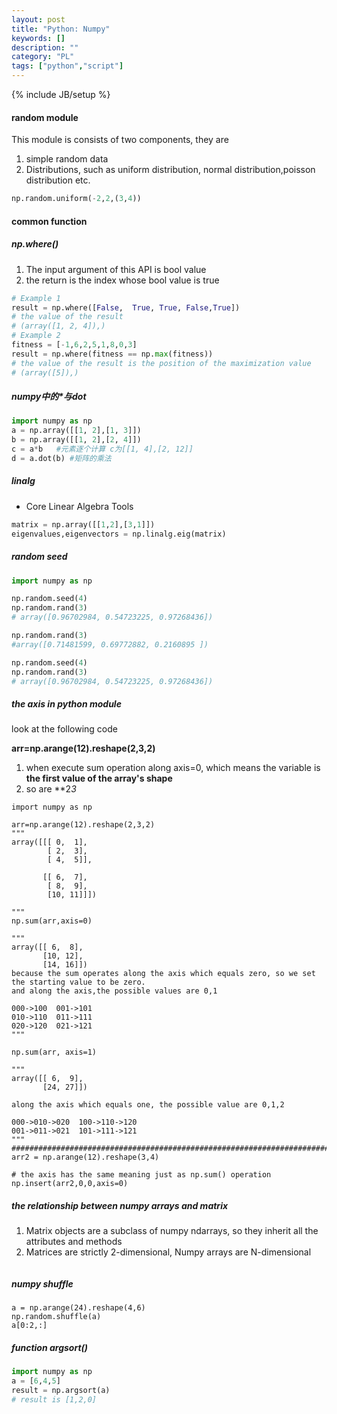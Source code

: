 ```yaml
---
layout: post
title: "Python: Numpy"
keywords: []
description: ""
category: "PL"
tags: ["python","script"]
---
```

{% include JB/setup %}



#### random module
This module is consists of two components, they are <br />
1. simple random data
2. Distributions, such as uniform distribution, normal distribution,poisson distribution etc.

```python
np.random.uniform(-2,2,(3,4))
```


#### common function

##### np.where()
1. The input argument of this API is bool value
2. the return is the index whose bool value is true

```python
# Example 1
result = np.where([False,  True, True, False,True])
# the value of the result
# (array([1, 2, 4]),)
# Example 2
fitness = [-1,6,2,5,1,8,0,3]
result = np.where(fitness == np.max(fitness))
# the value of the result is the position of the maximization value
# (array([5]),)
```


##### numpy中的\*与dot
```python
import numpy as np
a = np.array([[1, 2],[1, 3]])
b = np.array([[1, 2],[2, 4]])
c = a*b   #元素逐个计算 c为[[1, 4],[2, 12]]
d = a.dot(b) #矩阵的乘法
```

##### linalg
+ Core Linear Algebra Tools

```python
matrix = np.array([[1,2],[3,1]])
eigenvalues,eigenvectors = np.linalg.eig(matrix)
```

##### random seed


```python
import numpy as np

np.random.seed(4)
np.random.rand(3)
# array([0.96702984, 0.54723225, 0.97268436])

np.random.rand(3)
#array([0.71481599, 0.69772882, 0.2160895 ])

np.random.seed(4)
np.random.rand(3)
# array([0.96702984, 0.54723225, 0.97268436])
```

##### the axis in python module

look at the following code 

**arr=np.arange(12).reshape(2,3,2)**

1. when execute sum operation along axis=0, which means the variable is **the first value of the array's shape**
2. so are **2*3*

```python3
import numpy as np

arr=np.arange(12).reshape(2,3,2)
"""
array([[[ 0,  1],
        [ 2,  3],
        [ 4,  5]],

       [[ 6,  7],
        [ 8,  9],
        [10, 11]]])

"""
np.sum(arr,axis=0)

"""
array([[ 6,  8],
       [10, 12],
       [14, 16]])
because the sum operates along the axis which equals zero, so we set the starting value to be zero.
and along the axis,the possible values are 0,1 

000->100  001->101
010->110  011->111
020->120  021->121
"""

np.sum(arr, axis=1)

"""
array([[ 6,  9],
       [24, 27]])

along the axis which equals one, the possible value are 0,1,2

000->010->020  100->110->120
001->011->021  101->111->121
"""
########################################################################
arr2 = np.arange(12).reshape(3,4)

# the axis has the same meaning just as np.sum() operation
np.insert(arr2,0,0,axis=0)

```

##### the relationship between numpy arrays and matrix

1. Matrix objects are a subclass of numpy ndarrays, so they inherit all the attributes and methods 
2. Matrices are strictly 2-dimensional, Numpy arrays are N-dimensional

```python

```

##### numpy shuffle

```python3
a = np.arange(24).reshape(4,6)
np.random.shuffle(a)
a[0:2,:]
```

##### function argsort()

```python
import numpy as np
a = [6,4,5]
result = np.argsort(a) 
# result is [1,2,0]
```
 



